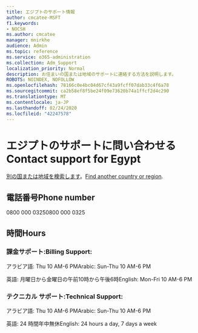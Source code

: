 ```yaml
---
title: エジプトのサポート情報
author: cmcatee-MSFT
f1.keywords:
- NOCSH
ms.author: cmcatee
manager: mnirkhe
audience: Admin
ms.topic: reference
ms.service: o365-administration
ms.collection: Adm_Support
localization_priority: Normal
description: お住まいの国または地域のサポートに連絡する方法を説明します。
ROBOTS: NOINDEX, NOFOLLOW
ms.openlocfilehash: 78166c0e4bc04d67cf43a9fcff07dab33c4f6a78
ms.sourcegitcommit: ca2b58ef8f5be24f09e73620b74a1ffcf2d4c290
ms.translationtype: MT
ms.contentlocale: ja-JP
ms.lasthandoff: 02/24/2020
ms.locfileid: "42247578"
---
```

# <a name="contact-support-for-egypt"></a><span data-ttu-id="f31c3-103">エジプトのサポートに問い合わせる</span><span class="sxs-lookup"><span data-stu-id="f31c3-103">Contact support for Egypt</span></span>

<span data-ttu-id="f31c3-104">[別の国または地域を検索します](../contact-support-for-business-products.md)。</span><span class="sxs-lookup"><span data-stu-id="f31c3-104">[Find another country or region](../contact-support-for-business-products.md).</span></span>

## <a name="phone-number"></a><span data-ttu-id="f31c3-105">電話番号</span><span class="sxs-lookup"><span data-stu-id="f31c3-105">Phone number</span></span>
<span data-ttu-id="f31c3-106">0800 000 0325</span><span class="sxs-lookup"><span data-stu-id="f31c3-106">0800 000 0325</span></span>

## <a name="hours"></a><span data-ttu-id="f31c3-107">時間</span><span class="sxs-lookup"><span data-stu-id="f31c3-107">Hours</span></span>
### <a name="billing-support"></a><span data-ttu-id="f31c3-108">課金サポート:</span><span class="sxs-lookup"><span data-stu-id="f31c3-108">Billing Support:</span></span>

<span data-ttu-id="f31c3-109">アラビア語: Thu 10 AM-6 PM</span><span class="sxs-lookup"><span data-stu-id="f31c3-109">Arabic: Sun-Thu 10 AM-6 PM</span></span>

<span data-ttu-id="f31c3-110">英語: 月曜日から金曜日の午前10時から午後6時</span><span class="sxs-lookup"><span data-stu-id="f31c3-110">English: Mon-Fri 10 AM-6 PM</span></span>

### <a name="technical-support"></a><span data-ttu-id="f31c3-111">テクニカル サポート:</span><span class="sxs-lookup"><span data-stu-id="f31c3-111">Technical Support:</span></span>

<span data-ttu-id="f31c3-112">アラビア語: Thu 10 AM-6 PM</span><span class="sxs-lookup"><span data-stu-id="f31c3-112">Arabic: Sun-Thu 10 AM-6 PM</span></span>

<span data-ttu-id="f31c3-113">英語: 24 時間年中無休</span><span class="sxs-lookup"><span data-stu-id="f31c3-113">English: 24 hours a day, 7 days a week</span></span>